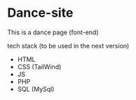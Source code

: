 # Dance-site
This is a dance page (font-end)  

tech stack
(to be used in the next version)

- HTML
- CSS (TailWind)
- JS 
- PHP
- SQL (MySql)
